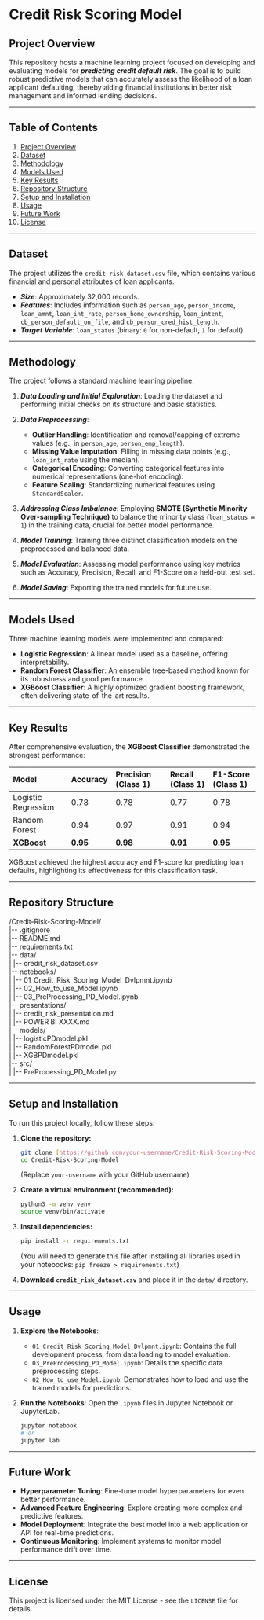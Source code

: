 # Credit Risk Scoring Model

## Project Overview

This repository hosts a machine learning project focused on developing and evaluating models for ***predicting credit default risk***. The goal is to build robust predictive models that can accurately assess the likelihood of a loan applicant defaulting, thereby aiding financial institutions in better risk management and informed lending decisions.

---

## Table of Contents

1.  [Project Overview](#project-overview)
2.  [Dataset](#dataset)
3.  [Methodology](#methodology)
4.  [Models Used](#models-used)
5.  [Key Results](#key-results)
6.  [Repository Structure](#repository-structure)
7.  [Setup and Installation](#setup-and-installation)
8.  [Usage](#usage)
9.  [Future Work](#future-work)
10. [License](#license)

---

## Dataset

The project utilizes the `credit_risk_dataset.csv` file, which contains various financial and personal attributes of loan applicants.

* ***Size***: Approximately 32,000 records.
* ***Features***: Includes information such as `person_age`, `person_income`, `loan_amnt`, `loan_int_rate`, `person_home_ownership`, `loan_intent`, `cb_person_default_on_file`, and `cb_person_cred_hist_length`.
* ***Target Variable***: `loan_status` (binary: `0` for non-default, `1` for default).

---

## Methodology

The project follows a standard machine learning pipeline:

1.  ***Data Loading and Initial Exploration***: Loading the dataset and performing initial checks on its structure and basic statistics.

2.  ***Data Preprocessing***:
    * **Outlier Handling**: Identification and removal/capping of extreme values (e.g., in `person_age`, `person_emp_length`).
    * **Missing Value Imputation**: Filling in missing data points (e.g., `loan_int_rate` using the median).
    * **Categorical Encoding**: Converting categorical features into numerical representations (one-hot encoding).
    * **Feature Scaling**: Standardizing numerical features using `StandardScaler`.

3.  ***Addressing Class Imbalance***: Employing **SMOTE (Synthetic Minority Over-sampling Technique)** to balance the minority class (`loan_status = 1`) in the training data, crucial for better model performance.

4.  ***Model Training***: Training three distinct classification models on the preprocessed and balanced data.

5.  ***Model Evaluation***: Assessing model performance using key metrics such as Accuracy, Precision, Recall, and F1-Score on a held-out test set.

6.  ***Model Saving***: Exporting the trained models for future use.

---

## Models Used

Three machine learning models were implemented and compared:

* **Logistic Regression**: A linear model used as a baseline, offering interpretability.
* **Random Forest Classifier**: An ensemble tree-based method known for its robustness and good performance.
* **XGBoost Classifier**: A highly optimized gradient boosting framework, often delivering state-of-the-art results.

---

## Key Results

After comprehensive evaluation, the **XGBoost Classifier** demonstrated the strongest performance:

| Model | Accuracy | Precision (Class 1) | Recall (Class 1) | F1-Score (Class 1) |
| :------------------ | :------- | :------------------ |:-----------------|:-------------------|
| Logistic Regression | 0.78 | 0.78 | 0.77             | 0.78               |
| Random Forest | 0.94 | 0.97 | 0.91             | 0.94               |
| **XGBoost** | **0.95** | **0.98** | **0.91**         | **0.95**           |

XGBoost achieved the highest accuracy and F1-score for predicting loan defaults, highlighting its effectiveness for this classification task.

---

## Repository Structure

/Credit-Risk-Scoring-Model/  
|-- .gitignore  
|-- README.md  
|-- requirements.txt  
|-- data/  
|   |-- credit_risk_dataset.csv  
|-- notebooks/  
|   |-- 01_Credit_Risk_Scoring_Model_Dvlpmnt.ipynb  
|   |-- 02_How_to_use_Model.ipynb  
|   |-- 03_PreProcessing_PD_Model.ipynb  
|-- presentations/   
|   |-- credit_risk_presentation.md  
|   |-- POWER BI XXXX.md  
|-- models/  
|   |-- logisticPDmodel.pkl  
|   |-- RandomForestPDmodel.pkl  
|   |-- XGBPDmodel.pkl  
|-- src/  
|   |-- PreProcessing_PD_Model.py  

---

## Setup and Installation

To run this project locally, follow these steps:

1.  **Clone the repository:**
    ```bash
    git clone [https://github.com/your-username/Credit-Risk-Scoring-Model.git](https://github.com/your-username/Credit-Risk-Scoring-Model.git)
    cd Credit-Risk-Scoring-Model
    ```
    (Replace `your-username` with your GitHub username)

2.  **Create a virtual environment (recommended):**
    ```bash
    python3 -m venv venv
    source venv/bin/activate
    ```

3.  **Install dependencies:**
    ```bash
    pip install -r requirements.txt
    ```
    (You will need to generate this file after installing all libraries used in your notebooks: `pip freeze > requirements.txt`)

4.  **Download `credit_risk_dataset.csv`** and place it in the `data/` directory.

---

## Usage

1.  **Explore the Notebooks**:
    * `01_Credit_Risk_Scoring_Model_Dvlpmnt.ipynb`: Contains the full development process, from data loading to model evaluation.
    * `03_PreProcessing_PD_Model.ipynb`: Details the specific data preprocessing steps. 
    * `02_How_to_use_Model.ipynb`: Demonstrates how to load and use the trained models for predictions.

2.  **Run the Notebooks**: Open the `.ipynb` files in Jupyter Notebook or JupyterLab.
    ```bash
    jupyter notebook
    # or
    jupyter lab
    ```

---

## Future Work

* **Hyperparameter Tuning**: Fine-tune model hyperparameters for even better performance.
* **Advanced Feature Engineering**: Explore creating more complex and predictive features.
* **Model Deployment**: Integrate the best model into a web application or API for real-time predictions.
* **Continuous Monitoring**: Implement systems to monitor model performance drift over time.

---

## License

This project is licensed under the MIT License - see the `LICENSE` file for details.


